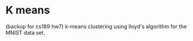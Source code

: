 # K means
(backup for cs189 hw7)
k-means clustering using lloyd's algorithm for the MNIST data set.
